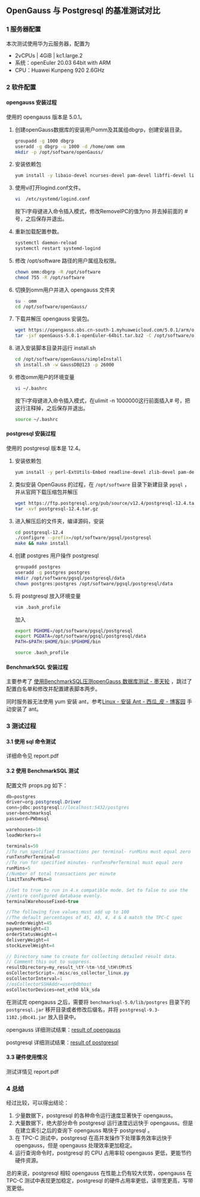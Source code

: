 ## OpenGauss 与 Postgresql 的基准测试对比

### 1 服务器配置

本次测试使用华为云服务器，配置为

* 2vCPUs | 4GiB | kc1.large.2
* 系统：openEuler 20.03 64bit with ARM
* CPU：Huawei Kunpeng 920 2.6GHz

### 2 软件配置

#### opengauss 安装过程

使用的 opengauss 版本是 5.0.1。

1. 创建openGauss数据库的安装用户omm及其属组dbgrp，创建安装目录。

   ```bash
   groupadd -g 1000 dbgrp
   useradd -g dbgrp -u 1000 -d /home/omm omm
   mkdir -p /opt/software/openGauss/
   ```

2. 安装依赖包

   ```bash
   yum install -y libaio-devel ncurses-devel pam-devel libffi-devel libtool libtool-devel libtool-ltdl openssl-devel bison golang flex dkms-2.6.1-5.oe1.noarch python3-devel patch --nogpgcheck
   ```

3. 使用vi打开logind.conf文件。

   ```bash
   vi  /etc/systemd/logind.conf
   ```


   按下i字母键进入命令插入模式，修改RemoveIPC的值为no 并去掉前面的 # 号，之后保存并退出。

4. 重新加载配置参数。

   ```bash
   systemctl daemon-reload
   systemctl restart systemd-logind
   ```

5. 修改 /opt/software 路径的用户属组及权限。

   ```bash
   chown omm:dbgrp -R /opt/software
   chmod 755 -R /opt/software
   ```

6. 切换到omm用户并进入 opengauss 文件夹

   ```bash
   su - omm
   cd /opt/software/openGauss/
   ```

7. 下载并解压 opengauss 安装包。

   ```bash
   wget https://opengauss.obs.cn-south-1.myhuaweicloud.com/5.0.1/arm/openGauss-5.0.1-openEuler-64bit.tar.bz2
   tar -jxf openGauss-5.0.1-openEuler-64bit.tar.bz2 -C /opt/software/openGauss
   ```

8. 进入安装脚本目录并运行 install.sh

   ```bash
   cd /opt/software/openGauss/simpleInstall
   sh install.sh -w GaussDB@123 -p 26000
   ```

9. 修改omm用户的环境变量

   ```bash
   vi ~/.bashrc
   ```

   按下i字母键进入命令插入模式，在ulimit -n 1000000这行前面插入# 号，把这行注释掉，之后保存并退出。

   ```bash
   source ~/.bashrc
   ```

#### postgresql 安装过程

使用的 postgresql 版本是 12.4。

1. 安装依赖包

   ```bash
   yum install -y perl-ExtUtils-Embed readline-devel zlib-devel pam-devel libxml2-devel libxslt-devel openldap-devel python-devel gcc-c++ openssl-devel cmake
   ```

2. 类似安装 OpenGauss 的过程，在 `/opt/software` 目录下新建目录 `pgsql` ，并从官网下载压缩包并解压

   ```bash
   wget https://ftp.postgresql.org/pub/source/v12.4/postgresql-12.4.tar.gz
   tar -xvf postgresql-12.4.tar.gz
   ```

3. 进入解压后的文件夹，编译源码，安装

   ```bash
   cd postgresql-12.4
   ./configure --prefix=/opt/software/pgsql/postgresql
   make && make install
   ```

4. 创建 postgres 用户操作 postgresql

   ```bash
   groupadd postgres
   useradd -g postgres postgres
   mkdir /opt/software/pgsql/postgresql/data
   chown postgres:postgres /opt/software/pgsql/postgresql/data
   ```

5. 将 postgresql 放入环境变量

   ```bash
   vim .bash_profile
   ```

   加入

   ```bash
   export PGHOME=/opt/software/pgsql/postgresql
   export PGDATA=/opt/software/pgsql/postgresql/data
   PATH=$PATH:$HOME/bin:$PGHOME/bin
   ```

   ```bash
   source .bash_profile 
   ```

#### BenchmarkSQL 安装过程

主要参考了 [使用BenchmarkSQL压测openGauss 数据库测试 - 墨天轮](https://www.modb.pro/db/561933) ，跳过了配置白名单和修改并配置建表脚本两步。

同时服务器无法使用 yum 安装 ant，参考[Linux - 安装 Ant - 西瓜_皮 - 博客园](https://www.cnblogs.com/wwho/p/14331761.html) 手动安装了 ant。

### 3 测试过程

#### 3.1 使用 sql 命令测试

详细命令见 report.pdf

#### 3.2 使用 BenchmarkSQL 测试

配置文件 props.pg 如下：

```java
db=postgres
driver=org.postgresql.Driver
conn=jdbc:postgresql://localhost:5432/postgres
user=benchmarksql
password=PWbmsql

warehouses=10
loadWorkers=4

terminals=50
//To run specified transactions per terminal- runMins must equal zero
runTxnsPerTerminal=0
//To run for specified minutes- runTxnsPerTerminal must equal zero
runMins=5
//Number of total transactions per minute
limitTxnsPerMin=0

//Set to true to run in 4.x compatible mode. Set to false to use the
//entire configured database evenly.
terminalWarehouseFixed=true

//The following five values must add up to 100
//The default percentages of 45, 43, 4, 4 & 4 match the TPC-C spec
newOrderWeight=45
paymentWeight=43
orderStatusWeight=4
deliveryWeight=4
stockLevelWeight=4

// Directory name to create for collecting detailed result data.
// Comment this out to suppress.
resultDirectory=my_result_%tY-%tm-%td_%tH%tM%tS
osCollectorScript=./misc/os_collector_linux.py
osCollectorInterval=1
//osCollectorSSHAddr=user@dbhost
osCollectorDevices=net_eth0 blk_sda
```

在测试完 opengauss 之后，需要将 `benchmarksql-5.0/lib/postgres` 目录下的 `postgresql.jar` 移开目录或者修改后缀名，并将 `postgresql-9.3-1102.jdbc41.jar` 放入目录中。

opengauss 详细测试结果：[result of opengauss](https://github.com/sgweo8ys/CS213project3/tree/master/my_result_opengauss)

postgresql 详细测试结果：[result of postgresql](https://github.com/sgweo8ys/CS213project3/tree/master/my_result_postgresql)

#### 3.3 硬件使用情况

测试详情见 report.pdf

### 4 总结

经过比较，可以得出结论：

1. 少量数据下，postgresql 的各种命令运行速度显著快于 opengauss。
2. 大量数据下，绝大部分命令 postgresql 运行速度远远快于 opengauss。但是在建立索引之后的查询下 opengauss 略快于 postgresql 。
3. 在 TPC-C 测试中，postgresql 在高并发操作下处理事务效率远快于 opengauss，但是 opengauss 处理效率更加稳定。
4. 运行查询命令时，postgresql 的 CPU 占用率较 opengauss 更低，更能节约硬件资源。

总的来说，postgresql 相较 opengauss 在性能上仍有较大优势，opengauss 在 TPC-C 测试中表现更加稳定，postgresql 的硬件占用率更低，读带宽更高，写带宽更低。